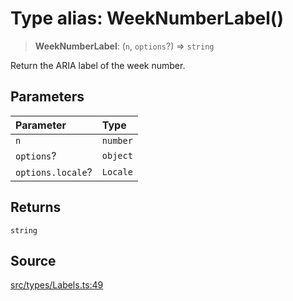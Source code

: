 # Type alias: WeekNumberLabel()

> **WeekNumberLabel**: (`n`, `options`?) => `string`

Return the ARIA label of the week number.

## Parameters

| Parameter | Type |
| :------ | :------ |
| `n` | `number` |
| `options`? | `object` |
| `options.locale`? | `Locale` |

## Returns

`string`

## Source

[src/types/Labels.ts:49](https://github.com/gpbl/react-day-picker/blob/9ad13dc72fff814dcf720a62f6e3b5ea38e8af6d/src/types/Labels.ts#L49)
